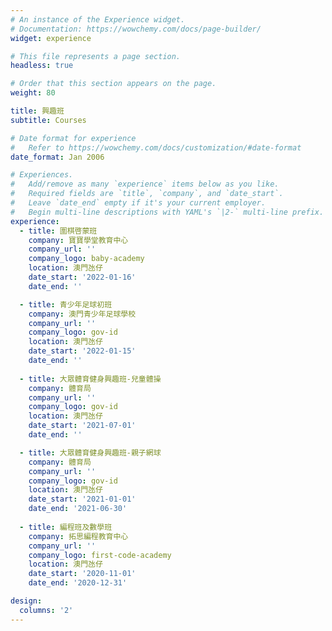```yaml
---
# An instance of the Experience widget.
# Documentation: https://wowchemy.com/docs/page-builder/
widget: experience

# This file represents a page section.
headless: true

# Order that this section appears on the page.
weight: 80

title: 興趣班
subtitle: Courses

# Date format for experience
#   Refer to https://wowchemy.com/docs/customization/#date-format
date_format: Jan 2006

# Experiences.
#   Add/remove as many `experience` items below as you like.
#   Required fields are `title`, `company`, and `date_start`.
#   Leave `date_end` empty if it's your current employer.
#   Begin multi-line descriptions with YAML's `|2-` multi-line prefix.
experience:
  - title: 圍棋啓蒙班
    company: 寶寶學堂教育中心
    company_url: ''
    company_logo: baby-academy
    location: 澳門氹仔
    date_start: '2022-01-16'
    date_end: ''

  - title: 青少年足球初班
    company: 澳門青少年足球學校
    company_url: ''
    company_logo: gov-id
    location: 澳門氹仔
    date_start: '2022-01-15'
    date_end: ''
  
  - title: 大眾體育健身興趣班-兒童體操
    company: 體育局
    company_url: ''
    company_logo: gov-id
    location: 澳門氹仔
    date_start: '2021-07-01'
    date_end: ''

  - title: 大眾體育健身興趣班-親子網球
    company: 體育局
    company_url: ''
    company_logo: gov-id
    location: 澳門氹仔
    date_start: '2021-01-01'
    date_end: '2021-06-30'
  
  - title: 編程班及數學班
    company: 拓思編程教育中心
    company_url: ''
    company_logo: first-code-academy
    location: 澳門氹仔
    date_start: '2020-11-01'
    date_end: '2020-12-31'

design:
  columns: '2'
---
```

